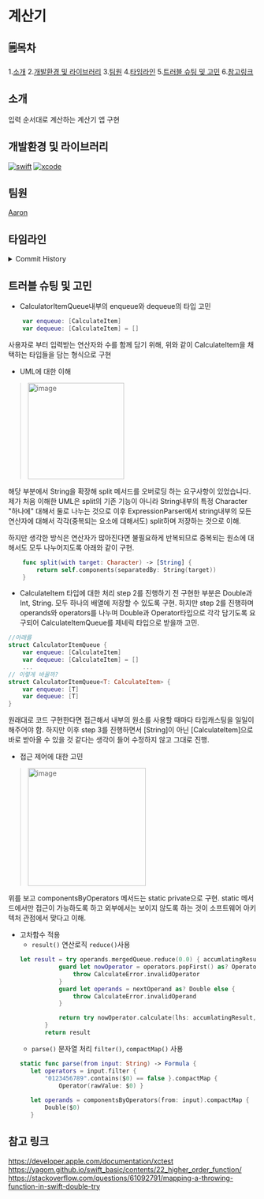 # 계산기

## 🗒︎목차

1.[소개](#소개)
2.[개발환경 및 라이브러리](#개발환경-및-라이브러리) 
3.[팀원](#팀원)
4.[타임라인](#타임라인)
5.[트러블 슈팅 및 고민](#트러블-슈팅-및-고민)
6.[참고링크](#참고-링크)

## 소개
입력 순서대로 계산하는 계산기 앱 구현

## 개발환경 및 라이브러리
[![swift](https://img.shields.io/badge/swift-5.6-orange)]()
[![xcode](https://img.shields.io/badge/Xcode-13.4.1-blue)]()

## 팀원
[Aaron](https://github.com/Hashswim)

## 타임라인

<details>
<summary>Commit History</summary>
<div markdown="1">

<img width="1178" alt="image" src="https://user-images.githubusercontent.com/57447946/191939321-df0245c9-635d-496f-ab7b-c11aece14271.png">
<img width="1227" alt="image" src="https://user-images.githubusercontent.com/57447946/193221250-a664b0ef-055d-49da-8849-d7639d10613d.png">
<img width="1216" alt="image" src="https://user-images.githubusercontent.com/57447946/193221417-77c91fc8-6643-49d6-ae7f-5e2a6f89ab1a.png">
<img width="1212" alt="image" src="https://user-images.githubusercontent.com/57447946/193221505-a382ee49-db7d-4d11-b7e3-f57a2371abfe.png">
<img width="1204" alt="image" src="https://user-images.githubusercontent.com/57447946/193221585-6ea3a3d3-b334-482a-8206-30d119b435ab.png">

</div>
</details>

## 트러블 슈팅 및 고민
 - CalculatorItemQueue내부의 enqueue와 dequeue의 타입 고민
```swift
    var enqueue: [CalculateItem]
    var dequeue: [CalculateItem] = []
```
사용자로 부터 입력받는 연산자와 수를 함께 담기 위해,
위와 같이 CalculateItem을 채택하는 타입들을 담는 형식으로 구현

- UML에 대한 이해
 
> <img width="195" alt="image" src="https://user-images.githubusercontent.com/57447946/192817917-99578250-c489-4e96-a8bc-71cdb07a8c4f.png">
해당 부분에서 String을 확장해 split 메서드를 오버로딩 하는 요구사항이 있었습니다.
제가 처음 이해한 UML은 split의 기존 기능이 아니라 String내부의 특정 Character "하나에" 대해서 둘로 나누는 것으로
이후 ExpressionParser에서 string내부의 모든 연산자에 대해서 각각(중복되는 요소에 대해서도) split하며 저장하는 것으로 이해.

하지만 생각한 방식은 연산자가 많아진다면 불필요하게 반복되므로 중복되는 원소에 대해서도 모두 나누어지도록 아래와 같이 구현.
```swift
    func split(with target: Character) -> [String] {
        return self.components(separatedBy: String(target))
    }
```

- CalculateItem 타입에 대한 처리
step 2를 진행하기 전 구현한 부분은 Double과 Int, String. 모두 하나의 배열에 저장할 수 있도록 구현.
하지만 step 2를 진행하며 operands와 operators를 나누며 Double과 Operator타입으로 각각 담기도록 요구되어 
CalculateItemQueue를 제네릭 타입으로 받을까 고민.
```swift
//아래를
struct CalculatorItemQueue {
    var enqueue: [CalculateItem]
    var dequeue: [CalculateItem] = []
    ...
// 이렇게 바꿀까?
struct CalculatorItemQueue<T: CalculateItem> {
    var enqueue: [T]
    var dequeue: [T]
}
```
원래대로 코드 구현한다면 접근해서 내부의 원소를 사용할 때마다 타입캐스팅을 일일이 해주어야 함.
하지만 이후 step 3를 진행하면서 [String]이 아닌 [CalculateItem]으로 바로 받아올 수 있을 것 같다는 생각이 들어 수정하지 않고 그대로 진행.

- 접근 제어에 대한 고민
> <img width="239" alt="image" src="https://user-images.githubusercontent.com/57447946/192823245-8f025d05-c185-4e1a-8d05-443487b34ab4.png">
위를 보고 componentsByOperators 메서드는 static private으로 구현.
static 메서드에서만 접근이 가능하도록 하고 외부에서는 보이지 않도록 하는 것이 소프트웨어 아키텍처 관점에서 맞다고 이해.

- 고차함수 적용
     - `result()` 연산로직 `reduce()`사용
     ```swift
     let result = try operands.mergedQueue.reduce(0.0) { accumlatingResult, nextOperand in
                guard let nowOperator = operators.popFirst() as? Operator else {
                    throw CalculateError.invalidOperator
                }
                guard let operands = nextOperand as? Double else {
                    throw CalculateError.invalidOperand
                }

                return try nowOperator.calculate(lhs: accumlatingResult, rhs: operands)
            }
            return result
     ```
     - `parse()` 문자열 처리 `filter()`, `compactMap()` 사용
     ```swift
     static func parse(from input: String) -> Formula {
        let operators = input.filter {
            "0123456789".contains($0) == false }.compactMap {
                Operator(rawValue: $0) }
        
        let operands = componentsByOperators(from: input).compactMap {
            Double($0)
        }
     ```
     
## 참고 링크
https://developer.apple.com/documentation/xctest
https://yagom.github.io/swift_basic/contents/22_higher_order_function/
https://stackoverflow.com/questions/61092791/mapping-a-throwing-function-in-swift-double-try
